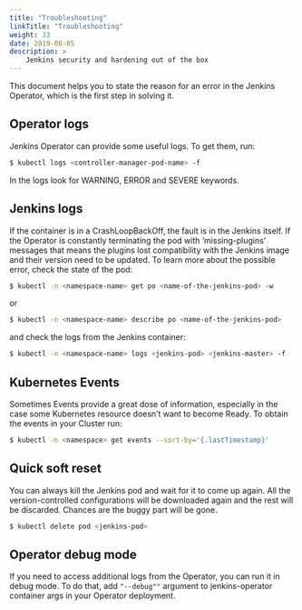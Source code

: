 ```yaml
---
title: "Troubleshooting"
linkTitle: "Troubleshooting"
weight: 33
date: 2019-08-05
description: >
    Jenkins security and hardening out of the box
---
```


This document helps you to state the reason for an error in the Jenkins Operator, which is the first step in solving it.

## Operator logs
Jenkins Operator can provide some useful logs. To get them, run:
```bash
$ kubectl logs <controller-manager-pod-name> -f 
```

In the logs look for WARNING, ERROR and SEVERE keywords.

## Jenkins logs

If the container is in a CrashLoopBackOff, the fault is in the Jenkins itself.
If the Operator is constantly terminating the pod with ‘missing-plugins’ messages that means the plugins lost compatibility
with the Jenkins image and their version need to be updated.
To learn more about the possible error, check the state of the pod:

```bash
$ kubectl -n <namespace-name> get po <name-of-the-jenkins-pod> -w
```
or
```bash
$ kubectl -n <namespace-name> describe po <name-of-the-jenkins-pod>
```
and check the logs from the Jenkins container:
```bash
$ kubectl -n <namespace-name> logs <jenkins-pod> <jenkins-master> -f 
```


## Kubernetes Events

Sometimes Events provide a great dose of information, especially in the case some Kubernetes resource doesn’t want to become Ready.
To obtain the events in your Cluster run:

```bash
$ kubectl -n <namespace> get events --sort-by='{.lastTimestamp}'
```

## Quick soft reset
You can always kill the Jenkins pod and wait for it to come up again. All the version-controlled configurations will be downloaded again
and the rest will be discarded. Chances are the buggy part will be gone.

```bash
$ kubectl delete pod <jenkins-pod>
```

## Operator debug mode
If you need to access additional logs from the Operator, you can run it in debug mode. To do that, add ``"--debug""``
argument to jenkins-operator container args in your Operator deployment.